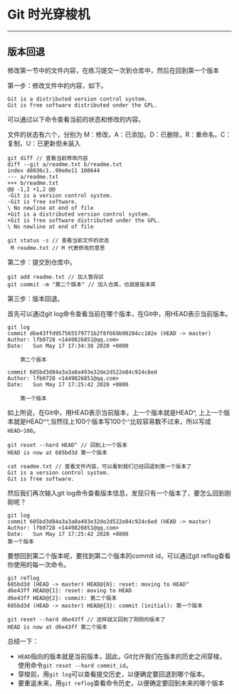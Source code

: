 # Git 时光穿梭机

------

## 版本回退

修改第一节中的文件内容，在练习提交一次到仓库中，然后在回到第一个版本

第一步：修改文件中的内容，如下。

```
Git is a distributed version control system.
Git is free software distributed under the GPL.
```

可以通过以下命令查看当前的状态和修改的内容。

文件的状态有六个，分别为 M：修改，A：已添加，D：已删除，R：重命名，C：复制，U：已更新但未装入

```shell
git diff // 查看当前修改内容
diff --git a/readme.txt b/readme.txt
index d8036c1..99e0e11 100644
--- a/readme.txt
+++ b/readme.txt
@@ -1,2 +1,2 @@
-Git is a version control system.
-Git is free software.
\ No newline at end of file
+Git is a distributed version control system.
+Git is free software distributed under the GPL.
\ No newline at end of file

git status -s // 查看当前文件的状态
 M readme.txt // M 代表修改的意思
```

第二步：提交到仓库中。

```shell
git add readme.txt // 加入暂存区
git commit -m "第二个版本" // 加入仓库，也就是版本库
```

第三步：版本回退。

首先可以通过git log命令查看当前在哪个版本，在Git中，用HEAD表示当前版本。

```shell
git log
commit d6e43ffd957565579771b2f8f669b90204cc102e (HEAD -> master)
Author: lfb0728 <1449826851@qq.com>
Date:   Sun May 17 17:34:38 2020 +0800

    第二个版本

commit 685bd3d84a3a3a0a493e32de2d522e84c924c6ed
Author: lfb0728 <1449826851@qq.com>
Date:   Sun May 17 17:25:42 2020 +0800

    第一个版本

```

如上所说，在Git中，用HEAD表示当前版本，上一个版本就是HEAD^, 上上一个版本就是HEAD^^,当然往上100个版本写100个`^`比较容易数不过来，所以写成`HEAD~100`。

```shell
git reset --hard HEAD^ // 回到上一个版本
HEAD is now at 685bd3d 第一个版本

cat readme.txt // 查看文件内容，可以看到我们已经回退到第一个版本了
Git is a version control system.
Git is free software.
```

然后我们再次输入git log命令查看版本信息，发现只有一个版本了，要怎么回到刚刚呢？

```
git log
commit 685bd3d84a3a3a0a493e32de2d522e84c924c6ed (HEAD -> master)
Author: lfb0728 <1449826851@qq.com>
Date:   Sun May 17 17:25:42 2020 +0800
第一个版本
```

要想回到第二个版本呢，要找到第二个版本的commit id，可以通过git reflog查看你使用的每一次命令。

```shell
git reflog
685bd3d (HEAD -> master) HEAD@{0}: reset: moving to HEAD^
d6e43ff HEAD@{1}: reset: moving to HEAD
d6e43ff HEAD@{2}: commit: 第二个版本
685bd3d (HEAD -> master) HEAD@{3}: commit (initial): 第一个版本

git reset --hard d6e43ff // 这样就又回到了刚刚的版本了
HEAD is now at d6e43ff 第二个版本
```

总结一下：

- `HEAD`指向的版本就是当前版本，因此，Git允许我们在版本的历史之间穿梭，使用命令`git reset --hard commit_id`。
- 穿梭前，用`git log`可以查看提交历史，以便确定要回退到哪个版本。
- 要重返未来，用`git reflog`查看命令历史，以便确定要回到未来的哪个版本